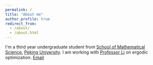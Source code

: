 ```yaml
---
permalink: /
title: "About me"
author_profile: true
redirect_from: 
  - /about/
  - /about.html
---
```


I'm a third year undergraduate student from [School of Mathematical Science](https://www.math.pku.edu.cn), [Peking University](https://www.pku.edu.cn). I am working with [Professor Li](https://www.math.pku.edu.cn/teachers/lizq/) on ergodic optimization. 
[Email](mailto:yqsun@stu.pku.edu.cn)
